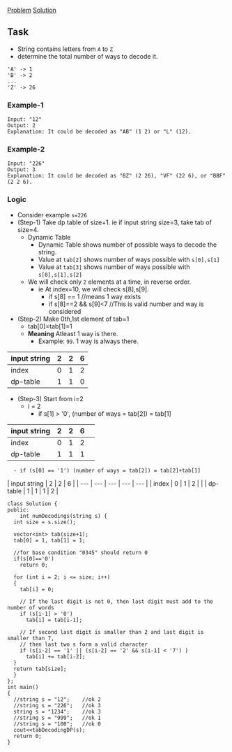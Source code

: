 [Problem](https://leetcode.com/problems/decode-ways/)
[Solution](https://www.geeksforgeeks.org/count-possible-decodings-given-digit-sequence/)

## Task
  - String contains letters from `A` to `Z`
  - determine the total number of ways to decode it.
```
'A' -> 1
'B' -> 2
...
'Z' -> 26
```
### Example-1
```
Input: "12"
Output: 2
Explanation: It could be decoded as "AB" (1 2) or "L" (12).
```
### Example-2
```
Input: "226"
Output: 3
Explanation: It could be decoded as "BZ" (2 26), "VF" (22 6), or "BBF" (2 2 6).
```

### Logic
  - Consider example `s=226`
  - (Step-1) Take dp table of size+1. ie if input string size=3, take tab of size=4.
    - Dynamic Table
      - Dynamic Table shows number of possible ways to decode the string.
      - Value at `tab[2]` shows number of ways possible with `s[0],s[1]`
      - Value at `tab[3]` shows number of ways possible with `s[0],s[1],s[2]`
    - We will check only `2` elements at a time, in reverse order.
      - ie At index=10, we will check s[8],s[9].
        - if s[8] == 1  //means 1 way exists
        - if s[8]==2 && s[9]<7  //This is valid number and way is considered
  - (Step-2) Make 0th,1st element of tab=1
    - tab[0]=tab[1]=1
    - **Meaning** Atleast 1 way is there. 
      - Example: `99`. 1 way is always there.
      
| input string | 2 | 2 | 6 |
| --- | --- | --- | --- |
| index |        0 | 1 | 2 |
| dp-table     | 1 | 1 | 0 | 0 |

  - (Step-3) Start from i=2
    - i = 2
      - if s[1] > '0', (number of ways = tab[2]) = tab[1]

| input string | 2 | 2 | 6 | |
| --- | --- | --- | --- | --- |
| index |        0 | 1 | 2 |  |
| dp-table     | 1 | 1 | 1 |  |

      - if (s[0] == '1') (number of ways = tab[2]) = tab[2]+tab[1]

| input string | 2 | 2 | 6 |
| --- | --- | --- | --- | --- |
| index | 0 | 1 | 2 |  |
| dp-table | 1 | 1 | 1 | 2 |

```
class Solution {
public:
    int numDecodings(string s) {
  int size = s.size();

  vector<int> tab(size+1);
  tab[0] = 1, tab[1] = 1;

  //for base condition "0345" should return 0
  if(s[0]=='0')
    return 0;

  for (int i = 2; i <= size; i++)
  {
    tab[i] = 0;

    // If the last digit is not 0, then last digit must add to the number of words
    if (s[i-1] > '0')
      tab[i] = tab[i-1];

    // If second last digit is smaller than 2 and last digit is smaller than 7,
    // then last two s form a valid character
    if (s[i-2] == '1' || (s[i-2] == '2' && s[i-1] < '7') )
      tab[i] += tab[i-2];
  }
  return tab[size];
  }
};
int main()
{
  //string s = "12";    //ok 2
  //string s = "226";   //ok 3
  string s = "1234";    //ok 3
  //string s = "999";   //ok 1
  //string s = "100";   //ok 0
  cout<<tabDecodingDP(s);
  return 0;
}
```
